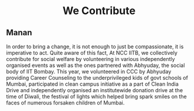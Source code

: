 # <p align = 'center'> We Contribute </p>


## Manan

In order to bring a change, it is not enough to just be compassionate, it is imperative to act. Quite aware of this fact, At NCC IITB, we collectively contribute for social welfare by volunteering in various independently organised events as well as the ones partnered with Abhyuday, the social body of IIT Bombay. This year, we volunteered in CCC by Abhyuday providing Career Counseling to the underprivileged kids of govt schools of Mumbai, participated in clean campus initiative as a part of Clean India Drive and independently organised an institutewide donation drive at the time of Diwali, the festival of lights which helped bring spark smiles on the faces of numerous forsaken children of Mumbai.  





















